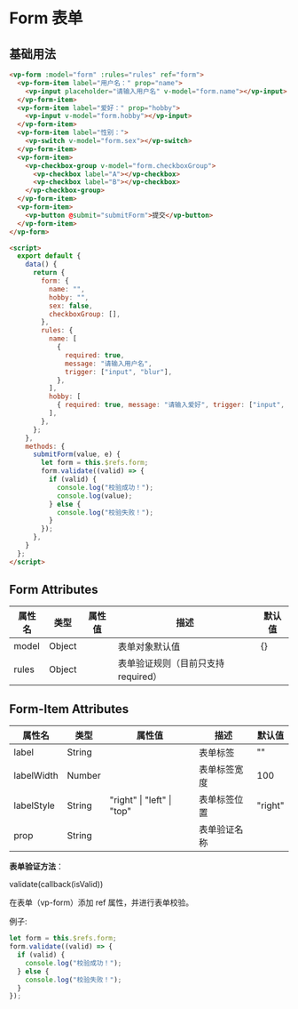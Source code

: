 # Form 表单

## 基础用法

<template>
  <div class="div-base">
    <div class="div-row">
      <vp-form :model="form" :rules="rules" ref="form">
        <vp-form-item label="用户名：" prop="name">
          <vp-input placeholder="请输入用户名" v-model="form.name"></vp-input>
        </vp-form-item>
        <vp-form-item label="爱好：" prop="hobby">
          <vp-input v-model="form.hobby"></vp-input>
        </vp-form-item>
        <vp-form-item label="性别：">
          <vp-switch v-model="form.sex"></vp-switch>
        </vp-form-item>
        <vp-form-item>
          <vp-checkbox-group v-model="form.checkboxGroup">
            <vp-checkbox label="A"></vp-checkbox>
            <vp-checkbox label="B"></vp-checkbox>
          </vp-checkbox-group>
        </vp-form-item>
        <vp-form-item>
          <vp-button @submit="submitForm">提交</vp-button>
        </vp-form-item>
      </vp-form>
    </div>
  </div>
</template>

```html
<vp-form :model="form" :rules="rules" ref="form">
  <vp-form-item label="用户名：" prop="name">
    <vp-input placeholder="请输入用户名" v-model="form.name"></vp-input>
  </vp-form-item>
  <vp-form-item label="爱好：" prop="hobby">
    <vp-input v-model="form.hobby"></vp-input>
  </vp-form-item>
  <vp-form-item label="性别：">
    <vp-switch v-model="form.sex"></vp-switch>
  </vp-form-item>
  <vp-form-item>
    <vp-checkbox-group v-model="form.checkboxGroup">
      <vp-checkbox label="A"></vp-checkbox>
      <vp-checkbox label="B"></vp-checkbox>
    </vp-checkbox-group>
  </vp-form-item>
  <vp-form-item>
    <vp-button @submit="submitForm">提交</vp-button>
  </vp-form-item>
</vp-form>

<script>
  export default {
    data() {
      return {
        form: {
          name: "",
          hobby: "",
          sex: false,
          checkboxGroup: [],
        },
        rules: {
          name: [
            {
              required: true,
              message: "请输入用户名",
              trigger: ["input", "blur"],
            },
          ],
          hobby: [
            { required: true, message: "请输入爱好", trigger: ["input", "blur"] },
          ],
        },
      };
    },
    methods: {
      submitForm(value, e) {
        let form = this.$refs.form;
        form.validate((valid) => {
          if (valid) {
            console.log("校验成功！");
            console.log(value);
          } else {
            console.log("校验失败！");
          }
        });
      },
    }
  };
</script>
```

<!-- 脚本 -->
<script>
  export default {
    data() {
      return {
        form: {
          name: "",
          hobby: "",
          sex: false,
          checkboxGroup: [],
        },
        rules: {
          name: [
            {
              required: true,
              message: "请输入用户名",
              trigger: ["input", "blur"],
            },
          ],
          hobby: [
            { required: true, message: "请输入爱好", trigger: ["input", "blur"] },
          ],
        },
      };
    },
    methods: {
      submitForm(value, e) {
        let form = this.$refs.form;
        form.validate((valid) => {
          if (valid) {
            console.log("校验成功！");
            console.log(value);
          } else {
            console.log("校验失败！");
          }
        });
      },
    }
  };
</script>

<!-- 样式 -->
<style>
.div-base {
  padding: 20px;
  border: 1px solid #95a5a6;
  border-radius: 5px;
}
.div-row {
  margin: 10px;
}
</style>

## Form Attributes

| 属性名 | 类型   | 属性值 | 描述                                | 默认值 |
| ------ | ------ | ------ | ----------------------------------- | ------ |
| model  | Object |        | 表单对象默认值                      | {}     |
| rules  | Object |        | 表单验证规则（目前只支持 required） |        |

## Form-Item Attributes

| 属性名     | 类型   | 属性值                     | 描述         | 默认值  |
| ---------- | ------ | -------------------------- | ------------ | ------- |
| label      | String |                            | 表单标签     | ""      |
| labelWidth | Number |                            | 表单标签宽度 | 100     |
| labelStyle | String | "right" \| "left" \| "top" | 表单标签位置 | "right" |
| prop       | String |                            | 表单验证名称 |         |

**表单验证方法**：

validate(callback(isValid))

在表单（vp-form）添加 ref 属性，并进行表单校验。

例子:

```javascript
let form = this.$refs.form;
form.validate((valid) => {
  if (valid) {
    console.log("校验成功！");
  } else {
    console.log("校验失败！");
  }
});
```
